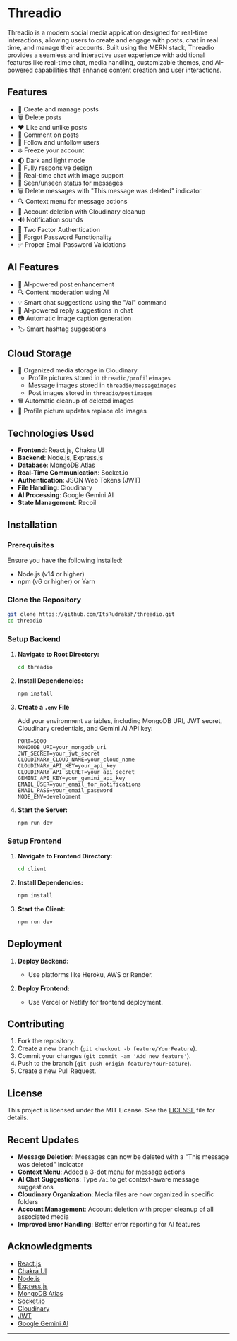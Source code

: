 # **Threadio**

Threadio is a modern social media application designed for real-time interactions, allowing users to create and engage with posts, chat in real time, and manage their accounts. Built using the MERN stack, Threadio provides a seamless and interactive user experience with additional features like real-time chat, media handling, customizable themes, and AI-powered capabilities that enhance content creation and user interactions.

## **Features**

- 📝 Create and manage posts
- 🗑️ Delete posts
- ❤️ Like and unlike posts
- 💬 Comment on posts
- 👥 Follow and unfollow users
- ❄️ Freeze your account
- 🌓 Dark and light mode
- 📱 Fully responsive design
- 💬 Real-time chat with image support
- 👀 Seen/unseen status for messages
- 🗑️ Delete messages with "This message was deleted" indicator
- 🔍 Context menu for message actions
- 🚫 Account deletion with Cloudinary cleanup
- 🔊 Notification sounds
- 🔏 Two Factor Authentication
- 🤔 Forgot Password Functionality
- ✅ Proper Email Password Validations

## **AI Features**

- 🧠 AI-powered post enhancement
- 🔍 Content moderation using AI
- 💡 Smart chat suggestions using the "/ai" command
- 🤖 AI-powered reply suggestions in chat
- 📷 Automatic image caption generation
- 🏷️ Smart hashtag suggestions

## **Cloud Storage**

- 📁 Organized media storage in Cloudinary
  - Profile pictures stored in `threadio/profileimages`
  - Message images stored in `threadio/messageimages`
  - Post images stored in `threadio/postimages`
- 🗑️ Automatic cleanup of deleted images
- 🔄 Profile picture updates replace old images

## **Technologies Used**

- **Frontend**: React.js, Chakra UI
- **Backend**: Node.js, Express.js
- **Database**: MongoDB Atlas
- **Real-Time Communication**: Socket.io
- **Authentication**: JSON Web Tokens (JWT)
- **File Handling**: Cloudinary
- **AI Processing**: Google Gemini AI
- **State Management**: Recoil

## **Installation**

### **Prerequisites**

Ensure you have the following installed:

- Node.js (v14 or higher)
- npm (v6 or higher) or Yarn

### **Clone the Repository**

```bash
git clone https://github.com/ItsRudraksh/threadio.git
cd threadio
```

### **Setup Backend**

1. **Navigate to Root Directory:**

   ```bash
   cd threadio
   ```

2. **Install Dependencies:**

   ```bash
   npm install
   ```

3. **Create a `.env` File**

   Add your environment variables, including MongoDB URI, JWT secret, Cloudinary credentials, and Gemini AI API key:

   ```
   PORT=5000
   MONGODB_URI=your_mongodb_uri
   JWT_SECRET=your_jwt_secret
   CLOUDINARY_CLOUD_NAME=your_cloud_name
   CLOUDINARY_API_KEY=your_api_key
   CLOUDINARY_API_SECRET=your_api_secret
   GEMINI_API_KEY=your_gemini_api_key
   EMAIL_USER=your_email_for_notifications
   EMAIL_PASS=your_email_password
   NODE_ENV=development
   ```

4. **Start the Server:**

   ```bash
   npm run dev
   ```

### **Setup Frontend**

1. **Navigate to Frontend Directory:**

   ```bash
   cd client
   ```

2. **Install Dependencies:**

   ```bash
   npm install
   ```

3. **Start the Client:**

   ```bash
   npm run dev
   ```

## **Deployment**

1. **Deploy Backend:**

   - Use platforms like Heroku, AWS or Render.

2. **Deploy Frontend:**
   - Use Vercel or Netlify for frontend deployment.

## **Contributing**

1. Fork the repository.
2. Create a new branch (`git checkout -b feature/YourFeature`).
3. Commit your changes (`git commit -am 'Add new feature'`).
4. Push to the branch (`git push origin feature/YourFeature`).
5. Create a new Pull Request.

## **License**

This project is licensed under the MIT License. See the [LICENSE](LICENSE) file for details.

## **Recent Updates**

- **Message Deletion**: Messages can now be deleted with a "This message was deleted" indicator
- **Context Menu**: Added a 3-dot menu for message actions
- **AI Chat Suggestions**: Type `/ai` to get context-aware message suggestions
- **Cloudinary Organization**: Media files are now organized in specific folders
- **Account Management**: Account deletion with proper cleanup of all associated media
- **Improved Error Handling**: Better error reporting for AI features

## **Acknowledgments**

- [React.js](https://react.dev/)
- [Chakra UI](https://v2.chakra-ui.com/)
- [Node.js](https://nodejs.org/)
- [Express.js](https://expressjs.com/)
- [MongoDB Atlas](https://www.mongodb.com/products/platform/atlas-database)
- [Socket.io](https://socket.io/)
- [Cloudinary](https://cloudinary.com/)
- [JWT](https://jwt.io/)
- [Google Gemini AI](https://deepmind.google/technologies/gemini/)

---
